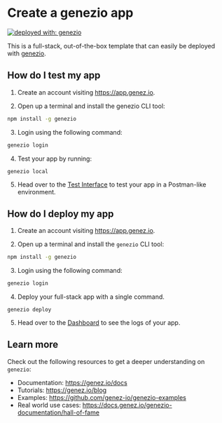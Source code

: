 # Create a genezio app

[![deployed with: genezio](https://img.shields.io/badge/deployed_with-genezio-6742c1.svg?labelColor=62C353&style=flat)](https://github.com/genez-io/genezio)

This is a full-stack, out-of-the-box template that can easily be deployed with [genezio](https://genez.io).

## How do I test my app

1. Create an account visiting <https://app.genez.io>.

2. Open up a terminal and install the genezio CLI tool:
```bash
npm install -g genezio
```

3. Login using the following command:

```bash
genezio login
```

4. Test your app by running:
```
genezio local
```

5. Head over to the [Test Interface](https://app.genez.io/test-interface) to test your app in a Postman-like environment.

## How do I deploy my app

1. Create an account visiting <https://app.genez.io>.

2. Open up a terminal and install the `genezio` CLI tool:
```bash
npm install -g genezio
```

3. Login using the following command:

```bash
genezio login
```

4. Deploy your full-stack app with a single command.

```
genezio deploy
```

5. Head over to the [Dashboard](https://app.genez.io) to see the logs of your app.

## Learn more

Check out the following resources to get a deeper understanding on `genezio`:

- Documentation: https://genez.io/docs
- Tutorials: https://genez.io/blog
- Examples: https://github.com/genez-io/genezio-examples
- Real world use cases: https://docs.genez.io/genezio-documentation/hall-of-fame

